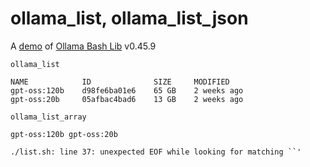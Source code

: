 # ollama_list, ollama_list_json

A [demo](../README.md#demos) of [Ollama Bash Lib](https://github.com/attogram/ollama-bash-lib) v0.45.9

```
ollama_list
```
```
NAME            ID              SIZE     MODIFIED    
gpt-oss:120b    d98fe6ba01e6    65 GB    2 weeks ago    
gpt-oss:20b     05afbac4bad6    13 GB    2 weeks ago    
```

```
ollama_list_array
```
```
gpt-oss:120b gpt-oss:20b
```

```
./list.sh: line 37: unexpected EOF while looking for matching ``'
